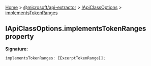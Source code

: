 [Home](./index) &gt; [@microsoft/api-extractor](./api-extractor.md) &gt; [IApiClassOptions](./api-extractor.iapiclassoptions.md) &gt; [implementsTokenRanges](./api-extractor.iapiclassoptions.implementstokenranges.md)

## IApiClassOptions.implementsTokenRanges property

<b>Signature:</b>

```typescript
implementsTokenRanges: IExcerptTokenRange[];
```
